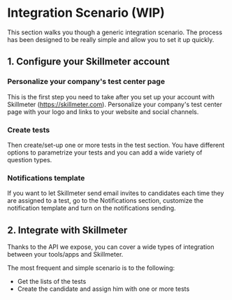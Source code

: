 # Integration Scenario (WIP)

This section walks you though a generic integration scenario.
The process has been designed to be really simple and allow you to set it up quickly.  

## 1. Configure your Skillmeter account
### Personalize your company's test center page
This is the first step you need to take after you set up your account with Skillmeter (https://skillmeter.com).   Personalize your company's test center page with your logo and links to your website and social channels.

### Create tests
Then create/set-up one or more tests in the test section.  You have different options to parametrize your tests and you can add a wide variety of question types.

### Notifications template
If you want to let Skillmeter send email invites to  candidates each time they are assigned to a test, go to the Notifications section, customize the notification template and turn on the notifications sending.

## 2. Integrate with Skillmeter

Thanks to the API we expose, you can cover a wide types of integration between your tools/apps and Skillmeter.

The most frequent and simple scenario is to the following:
- Get the lists of the tests
- Create the candidate and assign him with one or more tests

